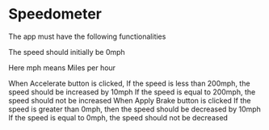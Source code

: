 # Speedometer

The app must have the following functionalities

The speed should initially be 0mph

Here mph means Miles per hour

When Accelerate button is clicked,
If the speed is less than 200mph, the speed should be increased by 10mph
If the speed is equal to 200mph, the speed should not be increased
When Apply Brake button is clicked
If the speed is greater than 0mph, then the speed should be decreased by 10mph
If the speed is equal to 0mph, the speed should not be decreased
